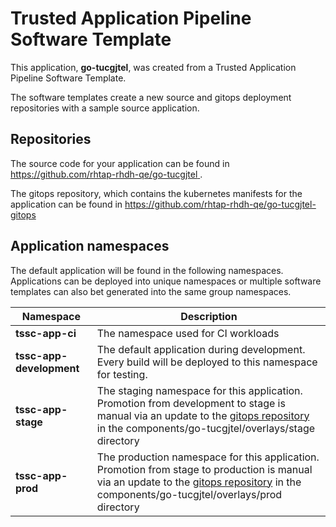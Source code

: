 # Trusted Application Pipeline Software Template

This application, **go-tucgjtel**, was created from a Trusted Application Pipeline Software Template.

The software templates create a new source and gitops deployment repositories with a sample source application. 

## Repositories

The source code for your application can be found in [https://github.com/rhtap-rhdh-qe/go-tucgjtel ](https://github.com/rhtap-rhdh-qe/go-tucgjtel ).
 
The gitops repository, which contains the kubernetes manifests for the application can be found in 
[https://github.com/rhtap-rhdh-qe/go-tucgjtel-gitops ](https://github.com/rhtap-rhdh-qe/go-tucgjtel-gitops ) 

## Application namespaces 

The default application will be found in the following namespaces. Applications can be deployed into unique namespaces or multiple software templates can also bet generated into the same group namespaces.  

|  Namespace   |  Description   |  
| -------- | -------- |
| **tssc-app-ci** | The namespace used for CI workloads |
| **tssc-app-development** | The default application during development. Every build will be deployed to this namespace for testing. |
| **tssc-app-stage** | The staging namespace for this application. Promotion from development to stage is manual via an update to the [gitops repository](https://github.com/rhtap-rhdh-qe/go-tucgjtel-gitops ) in the components/go-tucgjtel/overlays/stage directory |
| **tssc-app-prod** | The production namespace for this application. Promotion from stage to production is manual via an update to the [gitops repository](https://github.com/rhtap-rhdh-qe/go-tucgjtel-gitops ) in the components/go-tucgjtel/overlays/prod directory |